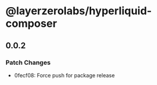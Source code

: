 # @layerzerolabs/hyperliquid-composer

## 0.0.2

### Patch Changes

- 0fecf08: Force push for package release
